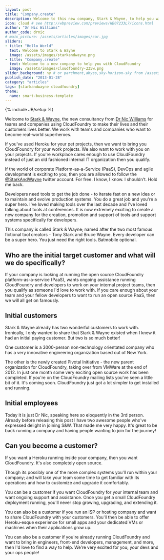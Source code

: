 ```yaml
---
layout: post
title: "Company.create"
description: Welcome to this new company, Stark & Wayne, to help you with CloudFoundry and your internal DevOps
icon: cloud # see http://wbpreview.com/previews/WB07233L7/icons.html
author: "Dr Nic Williams"
author_code: drnic
# main_picture: /assets/articles/images/car.jpg
sliders:
- title: "Hello World"
  text: Welcome to Stark & Wayne
  image: /assets/images/starkandwayne.png
- title: "Company.create"
  text: Welcome to a new company to help you with CloudFoundry
  image: /assets/images/cloudfoundry-235w.png
slider_background: ny # or parchment,abyss,sky-horizon-sky from /assets/sliders
publish_date: "2013-01-28"
category: "articles"
tags: [starkandwayne cloudfoundry]
theme:
  name: smart-business-template
---
```

{% include JB/setup %}

Welcome to [Stark & Wayne](http://starkandwayne.com), the new consultancy from [Dr Nic Williams](http://drniwilliams.com) for teams and companies using CloudFoundry to make their lives and their customers lives better. We work with teams and companies who want to become real-world superheroes.

If you've used Heroku for your pet projects, then we want to bring you CloudFoundry for your work projects. We also want to work with you on your projects. If you're workplace cares enough to use CloudFoundry instead of just an old fashioned internal IT organization then you qualify.

If the world of corporate Platform-as-a-Service (PaaS), DevOps and agile development is exciting to you, then you are allowed to follow the [@StarkAndWayne](https://twitter.com/StarkAndWayne) twitter account. For free. I know, I know. I shouldn't. Hold me back.

Developers need tools to get the job done - to iterate fast on a new idea or to maintain and evolve production systems. You do a great job and you're a super hero. I've loved making tools over the last decade and I've loved talking about tools at conferences. It is now extremely exciting to create a new company for the creation, promotion and support of tools and support systems specifically for developers.

This company is called Stark & Wayne; named after the two most famous fictional tool creators - Tony Stark and Bruce Wayne. Every developer can be a super hero. You just need the right tools. Batmobile optional.

## Who are the initial target customer and what will we do specifically?

If your company is looking at running the open source CloudFoundry platform-as-a-service (PaaS), wants ongoing assistance running CloudFoundry and developers to work on your internal project teams, then you qualify as someone I'd love to work with. If you care enough about your team and your fellow developers to want to run an open source PaaS, then we will all get on famously.

## Initial customers

Stark & Wayne already has two wonderful customers to work with. Ironically, I only wanted to share that Stark & Wayne existed when I knew it had an initial paying customer. But two is so much better!

One customer is a 3000-person non-technology orientated company who has a very innovative engineering organization based out of New York.

The other is the newly created Pivotal Initiative - the new parent organization for CloudFoundry, taking over from VMWare at the end of 2012. In just one month some very exciting open source work has been completed. If you're on the CloudFoundry mailing lists you've seen a little bit of it. It's coming soon. CloudFoundry just got a lot simpler to get installed and running.

## Initial employees

Today it is just Dr Nic, speaking here so eloquently in the 3rd person. Already before releasing this post I have two awesome people who've expressed delight in joining S&W. That made me very happy. It's great to be back running a company and having people wanting to join for the journey!

## Can you become a customer?

If you want a Heroku running inside your company, then you want CloudFoundry. It's also completely open source.

Though its possibly one of the more complex systems you'll run within your company; and will take your team some time to get familiar with its operations and how to customize and upgrade it comfortably.

You can be a customer if you want CloudFoundry for your internal team and want ongoing support and assistance. Once you get a small CloudFoundry deployment running, you'll never stop growing, upgrading, and extending it.

You can also be a customer if you run an ISP or hosting company and want to share CloudFoundry with your customers. You'll then be able to offer Heroku-esque experience for small apps and your dedicated VMs or machines when their applications grow up.

You can also be a customer if you're already running CloudFoundry and want to bring in engineers, front-end developers, management, and more, then I'd love to find a way to help. We're very excited for you, your devs and your ops people!
